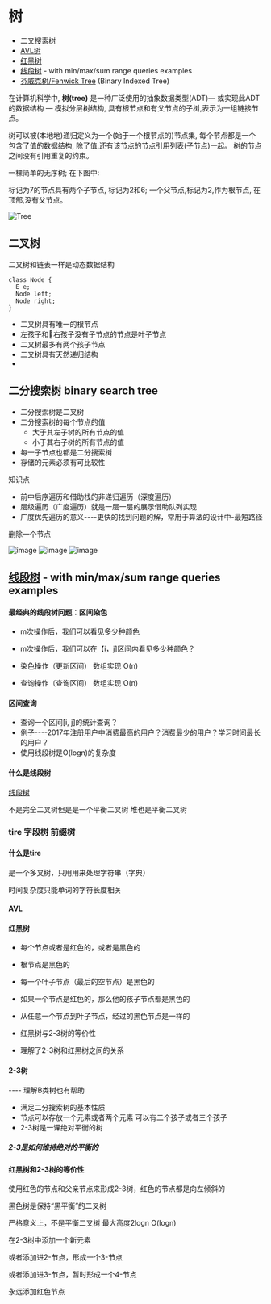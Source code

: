 # 树

* [二叉搜索树](binary-search-tree)
* [AVL树](avl-tree)
* [红黑树](red-black-tree)
* [线段树](segment-tree) - with min/max/sum range queries examples
* [芬威克树/Fenwick Tree](fenwick-tree) (Binary Indexed Tree)

在计算机科学中, **树(tree)** 是一种广泛使用的抽象数据类型(ADT)— 或实现此ADT的数据结构 — 模拟分层树结构, 具有根节点和有父节点的子树,表示为一组链接节点。

树可以被(本地地)递归定义为一个(始于一个根节点的)节点集, 每个节点都是一个包含了值的数据结构, 除了值,还有该节点的节点引用列表(子节点)一起。
树的节点之间没有引用重复的约束。

一棵简单的无序树; 在下图中:

标记为7的节点具有两个子节点, 标记为2和6; 
一个父节点,标记为2,作为根节点, 在顶部,没有父节点。

![Tree](https://upload.wikimedia.org/wikipedia/commons/f/f7/Binary_tree.svg)


## 二叉树

二叉树和链表一样是动态数据结构

```
class Node {
  E e;
  Node left;
  Node right;
}
```
- 二叉树具有唯一的根节点
- 左孩子和右孩子没有子节点的节点是叶子节点
- 二叉树最多有两个孩子节点
- 二叉树具有天然递归结构
- 


## 二分搜索树 binary search tree

- 二分搜索树是二叉树
- 二分搜索树的每个节点的值
  - 大于其左子树的所有节点的值
  - 小于其右子树的所有节点的值
- 每一子节点也都是二分搜索树
- 存储的元素必须有可比较性

知识点

- 前中后序遍历和借助栈的非递归遍历（深度遍历）
- 层级遍历（广度遍历）就是一层一层的展示借助队列实现
- 广度优先遍历的意义----更快的找到问题的解，常用于算法的设计中-最短路径

删除一个节点

![image](https://zky.koocdn.com/club/picture/61ec0508751d4db79db3cfffcac8fe38.png)
![image](https://zky.koocdn.com/club/picture/ec4b9873e30c41f2bcd86b1a664d7bad.png)
![image](https://zky.koocdn.com/club/picture/392962c220a04ceaaa32eaf6fc7b64af.jpg)

## [线段树](segment-tree) - with min/max/sum range queries examples

#### 最经典的线段树问题：区间染色

- m次操作后，我们可以看见多少种颜色
- m次操作后，我们可以在【i，j]区间内看见多少种颜色？

- 染色操作（更新区间） 数组实现  O(n)
- 查询操作（查询区间） 数组实现  O(n)


#### 区间查询

- 查询一个区间[i, j]的统计查询？
- 例子----2017年注册用户中消费最高的用户？消费最少的用户？学习时间最长的用户？
- 使用线段树是O(logn)的复杂度

#### 什么是线段树

[线段树](https://zky.koocdn.com/club/picture/e36845cae84a49a6a8c40febc5127000.jpeg)

不是完全二叉树但是是一个平衡二叉树 堆也是平衡二叉树

### tire 字段树   前缀树

#### 什么是tire

是一个多叉树，只用用来处理字符串（字典）

时间复杂度只能单词的字符长度相关


#### AVL


#### 红黑树

- 每个节点或者是红色的，或者是黑色的
- 根节点是黑色的
- 每一个叶子节点（最后的空节点）是黑色的
- 如果一个节点是红色的，那么他的孩子节点都是黑色的
- 从任意一个节点到叶子节点，经过的黑色节点是一样的


- 红黑树与2-3树的等价性
- 理解了2-3树和红黑树之间的关系
  

#### 2-3树

---- 理解B类树也有帮助

- 满足二分搜索树的基本性质
- 节点可以存放一个元素或者两个元素   可以有二个孩子或者三个孩子
- 2-3树是一课绝对平衡的树
  
##### 2-3是如何维持绝对的平衡的

#### 红黑树和2-3树的等价性

使用红色的节点和父亲节点来形成2-3树，红色的节点都是向左倾斜的

黑色树是保持“黑平衡”的二叉树

严格意义上，不是平衡二叉树   最大高度2logn  O(logn)

在2-3树中添加一个新元素

或者添加进2-节点，形成一个3-节点

或者添加进3-节点，暂时形成一个4-节点

永远添加红色节点